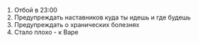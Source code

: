 1. Отбой в 23:00
2. Предупреждать наставников куда ты идешь и где будешь
3. Предупреждать о хранических болезнях
4. Стало плохо - к Варе